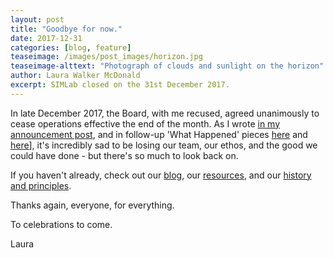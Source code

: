 ```yaml
---
layout: post
title: "Goodbye for now."
date: 2017-12-31
categories: [blog, feature]
teaseimage: /images/post_images/horizon.jpg
teaseimage-alttext: "Photograph of clouds and sunlight on the horizon"
author: Laura Walker McDonald
excerpt: SIMLab closed on the 31st December 2017.
---
```


In late December 2017, the Board, with me recused, agreed unanimously to cease operations effective the end of the month. As I wrote [in my announcement post](http://simlab.org/blog/2017/09/06/simlab-is-closing/), and in follow-up 'What Happened' pieces [here](simlab.org/blog/2017/12/13/what-happened-part-i/) and [here](simlab.org/blog/2017/12/19/what-happened-part-ii/)], it's incredibly sad to be losing our team, our ethos, and the good we could have done - but there's so much to look back on.

If you haven't already, check out our [blog](http://www.simlab.org/blog), our [resources](http://www.simlab.org/resources), and our [history and principles](http://www.simlab.org/about).

Thanks again, everyone, for everything.

To celebrations to come.

Laura
